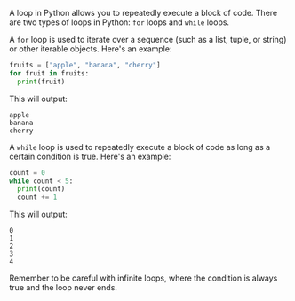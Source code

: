 A loop in Python allows you to repeatedly execute a block of code. There are two types of loops in Python: `for` loops and `while` loops. 

A `for` loop is used to iterate over a sequence (such as a list, tuple, or string) or other iterable objects. Here's an example:

```python
fruits = ["apple", "banana", "cherry"]
for fruit in fruits:
  print(fruit)
```

This will output:

```
apple
banana
cherry
```

A `while` loop is used to repeatedly execute a block of code as long as a certain condition is true. Here's an example:

```python
count = 0
while count < 5:
  print(count)
  count += 1
```

This will output:

```
0
1
2
3
4
```

Remember to be careful with infinite loops, where the condition is always true and the loop never ends.